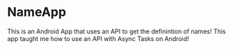 # NameApp
This is an Android App that uses an API to get the definintion of names! This app taught me how to use an API with Async Tasks on Android!
